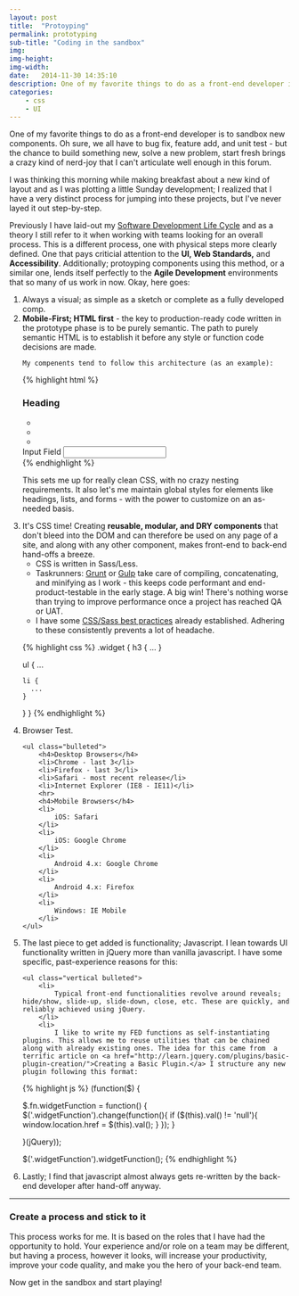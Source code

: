 ```yaml
---
layout: post
title:  "Protoyping"
permalink: prototyping
sub-title: "Coding in the sandbox"
img:
img-height:
img-width:
date:   2014-11-30 14:35:10
description: One of my favorite things to do as a front-end developer is to sandbox new components. Oh sure, we all have to bug fix, feature add, and unit test - but the chance to build something new, solve a new problem, start fresh brings a crazy kind of nerd-joy that I can't articulate well enough in this forum.
categories: 
    - css
    - UI
---
```


One of my favorite things to do as a front-end developer is to sandbox new components. Oh sure, we all have to bug fix, feature add, and unit test - but the chance to build something new, solve a new problem, start fresh brings a crazy kind of nerd-joy that I can't articulate well enough in this forum.

I was thinking this morning while making breakfast about a new kind of layout and as I was plotting a little Sunday development; I realized that I have a very distinct process for jumping into these projects, but I've never layed it out step-by-step.

Previously I have laid-out my <a href="/SDLC">Software Development Life Cycle</a> and as a theory I still refer to it when working with teams looking for an overall process. This is a different process, one with physical steps more clearly defined. One that pays criticial attention to the <strong>UI, Web Standards,</strong> and <strong>Accessibility</strong>. Additionally; protoyping components using this method, or a similar one, lends itself perfectly to the <strong>Agile Development</strong> environments that so many of us work in now. Okay, here goes:

<ol class="vertical">
<li>
    Always a visual; as simple as a sketch or complete as a fully developed comp.
</li>
<li>
    <strong>Mobile-First; HTML first</strong> - the key to production-ready code written in the prototype phase is to be purely semantic. The path to purely semantic HTML is to establish it before any style or function code decisions are made.

    My compenents tend to follow this architecture (as an example):

{% highlight html %}
<div class="widget">
  <h3>Heading</h3>
  <ul>
    <li></li>
    <li></li>
    <li></li>
  </ul>
  <label for="">Input Field</label>
  <input type="text">
</div>
{% endhighlight %}

This sets me up for really clean CSS, with no crazy nesting requirements. It also let's me maintain global styles for elements like headings, lists, and forms - with the power to customize on an as-needed basis.
</li>
<li>
    It's CSS time! Creating <strong>reusable, modular, and DRY components</strong> that don't bleed into the DOM and can therefore be used on any page of a site, and along with any other component, makes front-end to back-end hand-offs a breeze.
    <ul class="vertical bulleted">
        <li>
            CSS is written in Sass/Less.
        </li>
        <li>
            Taskrunners: <a href="http://gruntjs.com/">Grunt</a> or <a href="http://gulpjs.com/">Gulp</a> take care of compiling, concatenating, and minifying as I work - this keeps code performant and end-product-testable in the early stage. A big win! There's nothing worse than trying to improve performance once a project has reached QA or UAT.
        </li>
        <li>
            I have some <a href="/styleguide#bestPractices-anchor">CSS/Sass best practices</a> already established. Adhering to these consistently prevents a lot of headache.
        </li>
    </ul>

{% highlight css %}
.widget {
  h3 {
    ...
  }

  ul {
    ...

    li {
      ...
    }
  }
}
{% endhighlight %} 
</li>
<li>
    Browser Test.

    <ul class="bulleted">
        <h4>Desktop Browsers</h4>
        <li>Chrome - last 3</li>
        <li>Firefox - last 3</li>
        <li>Safari - most recent release</li>
        <li>Internet Explorer (IE8 - IE11)</li>
        <hr>
        <h4>Mobile Browsers</h4>
        <li>
            iOS: Safari
        </li>
        <li>
            iOS: Google Chrome
        </li>
        <li>
            Android 4.x: Google Chrome
        </li>
        <li>
            Android 4.x: Firefox
        </li>
        <li>
            Windows: IE Mobile
        </li>
    </ul>
</li>
<li>
    The last piece to get added is functionality; Javascript. I lean towards UI functionality written in jQuery more than vanilla javascript. I have some specific, past-experience reasons for this:

    <ul class="vertical bulleted">
        <li>
            Typical front-end functionalities revolve around reveals; hide/show, slide-up, slide-down, close, etc. These are quickly, and reliably achieved using jQuery.
        </li>
        <li>
            I like to write my FED functions as self-instantiating plugins. This allows me to reuse utilities that can be chained along with already existing ones. The idea for this came from  a terrific article on <a href="http://learn.jquery.com/plugins/basic-plugin-creation/">Creating a Basic Plugin.</a> I structure any new plugin following this format:

{% highlight js %}
(function($) {

  $.fn.widgetFunction = function() {
    $('.widgetFunction').change(function(){
      if ($(this).val() != 'null'){
        window.location.href = $(this).val();
      }
    });
  }

}(jQuery));

$('.widgetFunction').widgetFunction();
{% endhighlight %}           
        </li>
        <li>
            Lastly; I find that javascript almost always gets re-written by the back-end developer after hand-off anyway. 
        </li>
    </ul>
</li>
</ol>

<hr>

### Create a process and stick to it

This process works for me. It is based on the roles that I have had the opportunity to hold. Your experience and/or role on a team may be different, but having a process, however it looks, will increase your productivity, improve your code quality, and make you the hero of your back-end team.

Now get in the sandbox and start playing!
